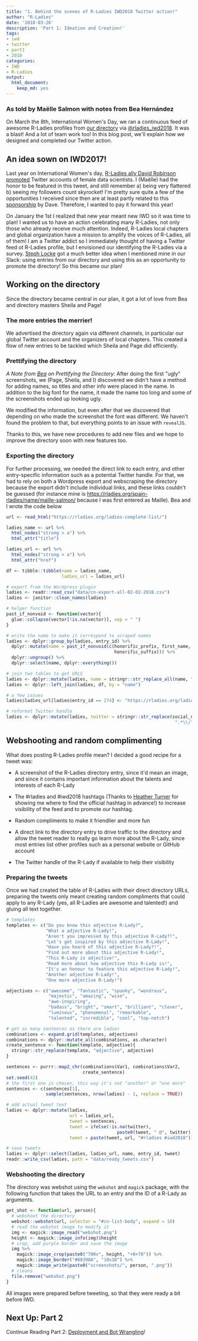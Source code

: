 ```yaml
---
title: "1. Behind the scenes of R-Ladies IWD2018 Twitter action!"
author: "R-Ladies"
date: '2018-03-26'
description: 'Part 1: Ideation and Creation!'
tags:
- iwd
- twitter
- part1
- 2018
categories:
- IWD
- R-Ladies
output: 
  html_document:
    keep_md: yes
---
```


### As told by Maëlle Salmon with notes from Bea Hernández

On March the 8th, International Women's Day, we ran a continuous feed of awesome R-Ladies profiles from [our directory](http://rladies.org/directory/) via [\@rladies_iwd2018](https://twitter.com/rladies_iwd2018). It was a blast! And a lot of team work too! In this blog post, we'll explain how we designed and completed our Twitter action.

## An idea sown on IWD2017!

Last year on International Women's day, [R-Ladies ally David Robinson](https://twitter.com/drob/) [promoted](https://twitter.com/drob/status/839564664321282048) Twitter accounts of female data scientists. I (Maëlle) had the honor to be featured in this tweet, and still remember a) being very flattered b) seeing my followers count skyrocket! I'm pretty sure quite a few of the opportunities I received since then are at least partly related to this [sponsorship](https://robinsones.github.io/The-Importance-of-Sponsorship/) by Dave. Therefore, I wanted to pay it forward this year!

On January the 1st I realized that new year meant new IWD so it was time to plan! I wanted us to have an action celebrating many R-Ladies, not only those who already receive much attention. Indeed, R-Ladies local chapters and global organization have a mission to amplify the voices of R-Ladies, all of them! I am a Twitter addict so I immediately thought of having a Twitter feed ot R-Ladies profile, but I envisioned our identifying the R-Ladies via a survey. [Steph Locke](https://twitter.com/stefflocke?lang=es) got a much better idea when I mentioned mine in our Slack: using entries from our directory and using this as an opportunity to promote the directory! So this became our plan!

## Working on the directory

Since the directory became central in our plan, it got a lot of love from Bea and directory masters Sheila and Page!

### The more entries the merrier!

We advertised the directory again via different channels, in particular our global Twitter account and the organizers of local chapters. This created a flow of new entries to be tackled which Sheila and Page did efficiently.

### Prettifying the directory

*A Note from [Bea](https://twitter.com/chucheria) on Prettifying the Directory:* After doing the first "ugly" screenshots, we (Page, Sheila, and I) discovered we didn't have a method for adding names, so titles and other info were placed in the name. In addition to the big font for the name, it made the name too long and some of the screenshots ended up looking ugly.

We modified the information, but even after that we discovered that depending on who made the screenshot the font was different. We haven't found the problem to that, but everything points to an issue with `revealJS`.

Thanks to this, we have new procedures to add new files and we hope to improve the directory soon with new features too.

### Exporting the directory

For further processing, we needed the direct link to each entry, and other entry-specific information such as a potential Twitter handle. For that, we had to rely on both a Wordpress export and webscraping the directory because the export didn't include individual links, and these links couldn't be guessed (for instance mine is https://rladies.org/spain-rladies/name/maille-salmon/ because I was first entered as Maille). Bea and I wrote the code below

```r
url <- read_html("https://rladies.org/ladies-complete-list/")

ladies_name <- url %>%
  html_nodes("strong > a") %>%
  html_attr("title")

ladies_url <- url %>%
  html_nodes("strong > a") %>%
  html_attr("href")

df <- tibble::tibble(name = ladies_name,
                     ladies_url = ladies_url)

# export from the Wordpress plugin
ladies <- readr::read_csv("data/cn-export-all-02-02-2018.csv")
ladies <- janitor::clean_names(ladies)

# helper function
past_if_nonvoid <- function(vector){
  glue::collapse(vector[!is.na(vector)], sep = " ")
}

# write the name to make it correspond to scraped names
ladies <- dplyr::group_by(ladies, entry_id) %>%
  dplyr::mutate(name = past_if_nonvoid(c(honorific_prefix, first_name, middle_name, last_name,
                                         honorific_suffix))) %>%
  dplyr::ungroup() %>%
  dplyr::select(name, dplyr::everything())

# join two tables to get URLS
ladies <- dplyr::mutate(ladies, name = stringr::str_replace_all(name, "\\\\'", "’"))
ladies <- dplyr::left_join(ladies, df, by = "name")

# a few issues
ladies$ladies_url[ladies$entry_id == 274] <- "https://rladies.org/ladies-complete-list/name/bianca-furtuna/"

# reformat Twitter handle
ladies <- dplyr::mutate(ladies, twitter = stringr::str_replace(social_network_twitter_url,
                                                                ".*\\/", ""))


```


## Webshooting and random complimenting

What does posting R-Ladies profile mean? I decided a good recipe for a tweet was:

* A screenshot of the R-Ladies directory entry, since it'd mean an image, and since it contains important information about the talents and interests of each R-Lady

* The #rladies and #iwd2018 hashtags (Thanks to [Heather Turner](http://www.heatherturner.net) for showing me where to find the official hashtag in advance!) to increase visibility of the feed and to promote our hashtag.

* Random compliments to make it friendlier and more fun

* A direct link to the directory entry to drive traffic to the directory and allow the tweet reader to really go learn more about the R-Lady, since most entries list other profiles such as a personal website or GitHub account

* The Twitter handle of the R-Lady if available to help their visibility

### Preparing the tweets

Once we had created the table of R-Ladies with their direct directory URLs, preparing the tweets only meant creating random compliments that could apply to any R-Lady (yes, all R-Ladies are awesome and talented!) and gluing all text together.

```r
# templates
templates <- c("Do you know this adjective R-Lady?",
               "What a adjective R-Lady!",
               "Aren't you impressed by this adjective R-Lady?!",
               "Let's get inspired by this adjective R-Lady!",
               "Have you heard of this adjective R-Lady?!",
               "Find out more about this adjective R-Lady!",
               "This R-Lady is adjective!",
               "Read more about how adjective this R-Lady is!",
               "It's an honour to feature this adjective R-Lady!",
               "Another adjective R-Lady!",
               "One more adjective R-Lady!")

adjectives <- c("awesome", "fantastic", "spunky", "wondrous",
                "majestic", "amazing", "wise",
                "awe-inspiring",
                "badass", "bright", "smart", "brilliant", "clever",
                "luminous", "phenomenal", "remarkable",
                "talented", "incredible", "cool", "top-notch")

# get as many sentences as there are ladies
combinations <- expand.grid(templates, adjectives)
combinations <- dplyr::mutate_all(combinations, as.character)
create_sentence <- function(template, adjective){
  stringr::str_replace(template, "adjective", adjective)
}

sentences <- purrr::map2_chr(combinations$Var1, combinations$Var2,
                             create_sentence)
set.seed(42)
# the first one is chosen, this way it's not "another" or "one more"
sentences <- c(sentences[1],
               sample(sentences, nrow(ladies) - 1, replace = TRUE))

# add actual tweet text
ladies <- dplyr::mutate(ladies,
                        url = ladies_url,
                        tweet = sentences,
                        tweet = ifelse(!is.na(twitter),
                                          paste0(tweet, " @", twitter), tweet),
                        tweet = paste(tweet, url, "#rladies #iwd2018"))

# save tweets
ladies <- dplyr::select(ladies, ladies_url, name, entry_id, tweet)
readr::write_csv(ladies, path = "data/ready_tweets.csv")

```

### Webshooting the directory

The directory was webshot using the `webshot` and `magick` package, with the following function that takes the URL to an entry and the ID of a R-Lady as arguments.

```r
get_shot <- function(url, person){
  # webshoot the directory
  webshot::webshot(url, selector = "#cn-list-body", expand = 10)
  # read the webshot image to modify it
  img <- magick::image_read("webshot.png")
  height <- magick::image_info(img)$height
  # crop, add purple border and save the image
  img %>%
    magick::image_crop(paste0("700x", height, "+0+70")) %>%
    magick::image_border("#88398A", "10x10") %>%
    magick::image_write(paste0("screenshots/", person, ".png"))
  # cleans
  file.remove("webshot.png")
}
```
All images were prepared before tweeting, so that they were ready a bit before IWD.

## Next Up: Part 2

Continue Reading Part 2: [Deployment and Bot Wrangling](/post/deployment/)!
